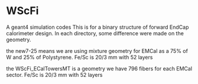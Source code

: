 # WScFi
A geant4 simulation codes
This is for a binary structure of forward EndCap calorimeter design. In each directory, some difference were made on the geometry.



the new7-25 means we are using mixture geometry for EMCal as a 75% of W and 25% of Polystyrene. Fe/Sc is 20/3 mm with 52 layers

the WScFi_ECalTowersMT is a geometry we have 796 fibers for each EMCal sector. Fe/Sc is 20/3 mm with 52 layers
